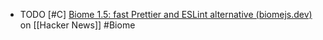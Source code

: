 - TODO [#C] [Biome 1.5: fast Prettier and ESLint alternative (biomejs.dev)](https://news.ycombinator.com/item?id=38912104) on [[Hacker News]] #Biome